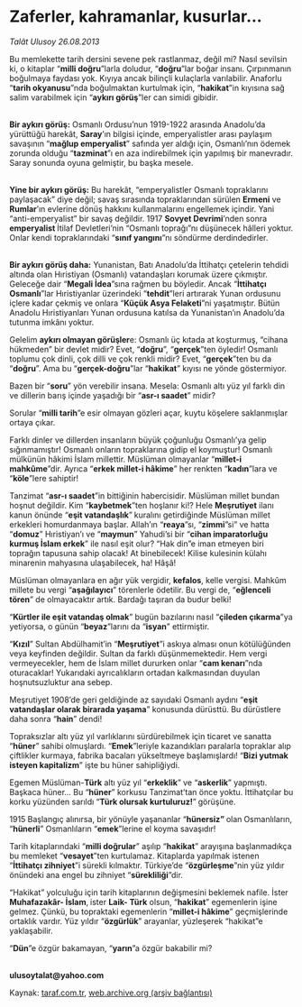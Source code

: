 # Zaferler, kahramanlar, kusurlar...

*Talât Ulusoy 26.08.2013*

<div class="yazi"><p>Bu memlekette tarih dersini sevene pek rastlanmaz, değil mi? Nasıl sevilsin ki, o kitaplar “<b>milli doğru</b>”larla doludur, “<b>doğru</b>”lar boğar insanı. Çırpınmanın boğulmaya faydası yok. Kıyıya ancak bilinçli kulaçlarla varılabilir. Anaforlu “<b>tarih okyanusu</b>”nda boğulmaktan kurtulmak için, “<b>hakikat</b>”in kıyısına sağ salim varabilmek için “<b>aykırı görüş</b>”ler can simidi gibidir. </p>
<p><b><br/>Bir aykırı görüş</b><b>:</b> Osmanlı Ordusu’nun 1919-1922 arasında Anadolu’da yürüttüğü harekât, <b>Saray</b>’ın bilgisi içinde, emperyalistler arası paylaşım savaşının “<b>mağlup emperyalist</b>” safında yer aldığı için, Osmanlı’nın ödemek zorunda olduğu “<b>tazminat</b>”ı en aza indirebilmek için yapılmış bir manevradır. Saray sonunda oyuna gelmiştir, bu başka mesele.</p>
<p><b><br/>Yine bir aykırı görüş</b><b>:</b> Bu harekât, “emperyalistler Osmanlı topraklarını paylaşacak” diye değil; savaş sırasında topraklarından sürülen <b>Ermeni</b> ve <b>Rumlar</b>’ın evlerine dönüş hakkını kullanmalarını engellemek içindir. Yani “anti-emperyalist” bir savaş değildir. 1917 <b>Sovyet Devrimi</b>’nden sonra <b>emperyalist </b>İtilaf Devletleri’nin “Osmanlı toprağı”nı düşünecek hâlleri yoktur. Onlar kendi topraklarındaki “<b>sınıf yangını</b>”nı söndürme derdindedirler.</p>
<p><b><br/>Bir aykırı görüş daha</b><b>:</b> Yunanistan, Batı Anadolu’da İttihatçı çetelerin tehdidi altında olan Hıristiyan (Osmanlı) vatandaşları korumak üzere çıkmıştır. Geleceğe dair “<b>Megali İdea</b>”sına rağmen bu böyledir. Ancak “<b>İttihatçı Osmanlı</b>”lar Hıristiyanlar üzerindeki “<b>tehdit</b>”leri artırarak Yunan ordusunu içlere kadar çekmiş ve onlara “<b>Küçük Asya Felaketi</b>”ni yaşatmıştır. Bütün Anadolu Hıristiyanları Yunan ordusuna katılsa da Yunanistan’ın Anadolu’da tutunma imkânı yoktur.</p>
<p>Gelelim <b>aykırı olmayan görüşler</b>e: Osmanlı üç kıtada at koşturmuş, “cihana hükmeden” bir devlet midir? Evet, “<b>doğru</b>”, “<b>gerçek</b>”ten öyledir! Osmanlı toplumu çok dinli, çok dilli ve çok renkli midir? Evet, “<b>gerçek</b>”ten bu da “<b>doğru</b>”. Ama bu “<b>gerçek-doğru</b>”lar “<b>hakikat</b>” kıyısı ne yönde göstermiyor. </p>
<p>Bazen bir “<b>soru</b>” yön verebilir insana. Mesela: Osmanlı altı yüz yıl farklı din ve dillerin barış içinde yaşadığı bir “<b>asr-ı saadet</b>” midir?</p>
<p>Sorular “<b>milli tarih</b>”e esir olmayan gözleri açar, kuytu köşelere saklanmışlar ortaya çıkar.</p>
<p>Farklı dinler ve dillerden insanların büyük çoğunluğu Osmanlı’ya gelip sığınmamıştır! Osmanlı onların topraklarına gidip el koymuştur! Osmanlı mülkünün hâkimi İslam millettir. Müslüman olmayanlar “<b>millet-i mahkûme</b>”dir. Ayrıca “<b>erkek millet-i hâkime</b>” her renkten “<b>kadın</b>”lara ve “<b>köle</b>”lere sahiptir!</p>
<p>Tanzimat “<b>asr-ı saadet</b>”in bittiğinin habercisidir. Müslüman millet bundan hoşnut değildir. Kim “<b>kaybetmek</b>”ten hoşlanır ki!? Hele <b>Meşrutiyet</b> ilanı kanun önünde “<b>eşit vatandaşlık</b>”<b> </b>kuralını getirdiğinde Müslüman millet erkekleri homurdanmaya başlar. Allah’ın “<b>reaya</b>”sı, “<b>zimmi</b>”si” ve hatta “<b>domuz</b>” Hıristiyan’ı ve “<b>maymun</b>” Yahudi’si bir “<b>cihan imparatorluğu kurmuş İslam erkek</b>” ile nasıl eşit olur? “Hak din”e iman etmeyen biri toprağın tapusuna sahip olacak! At binebilecek! Kilise kulesinin külahı minarenin mahyasına ulaşabilecek, ha! Hâşâ!</p>
<p>Müslüman olmayanlara en ağır yük vergidir, <b>kefalos</b>, kelle vergisi. Mahkûm millete bu vergi “<b>aşağılayıcı</b>” törenlerle ödetilir. Bu vergi de, “<b>eğlenceli tören</b>” de olmayacaktır artık. Bardağı taşıran da budur belki!</p>
<p>“<b>Kürtler ile eşit vatandaş olmak</b>” bugün bazılarını nasıl “<b>çileden çıkarma</b>”ya yetiyorsa, o günün “<b>beyaz</b>”larını da “<b>isyan</b>” ettirmiştir.</p>
<p>“<b>Kızıl</b>” Sultan Abdülhamit’in “<b>Meşrutiyet</b>”i askıya alması onun kötülüğünden veya keyfinden değildir. Sultan da farklı düşünmemektedir. Hem vergi vermeyecekler, hem de İslam millet dururken onlar “<b>cam kenarı</b>”nda oturacaklar! Yukarıdaki ayrıcalıkların ortadan kalkmasından duyulan hoşnutsuzluktur ana sebep. </p>
<p>Meşrutiyet 1908’de geri geldiğinde az sayıdaki Osmanlı aydını “<b>eşit vatandaşlar olarak birarada yaşama</b>” konusunda dürüsttü. Bu dürüstlere daha sonra “<b>hain</b>” dendi!</p>
<p>Topraksızlar altı yüz yıl varlıklarını sürdürebilmek için ticaret ve sanatta “<b>hüner</b>” sahibi olmuşlardı. “<b>Emek</b>”leriyle kazandıkları paralarla topraklar alıp çiftlikler kurmaya, fabrika bacaları yükseltmeye başlamışlardı! “<b>Bizi yutmak isteyen kapitalizm</b>” işte bu hüner sahipliğiydi.</p>
<p>Egemen Müslüman-<b>Türk</b> altı yüz yıl “<b>erkeklik</b>” ve “<b>askerlik</b>” yapmıştı. Başkaca hüner... Bu “<b>hüner</b>” korkusu Tanzimat’tan önce yoktu. İttihatçılar bu korku yüzünden sarıldı “<b>Türk olursak kurtuluruz!</b>”<b> </b>görüşüne. </p>
<p>1915 Başlangıç alınırsa, bir yönüyle yaşananlar “<b>hünersiz” </b>olan<b> </b>Osmanlıların, “<b>hünerli</b>” Osmanlıların “<b>emek</b>”lerine el koyma savaşıdır! </p>
<p>Tarih kitaplarındaki “<b>milli doğrular</b>” aşılıp “<b>hakikat</b>” arayışına başlanmadıkça bu memleket “<b>vesayet</b>”ten kurtulamaz. Kitaplarda yapılmak istenen “<b>İttihatçı zihniyet</b>”i sürekli kılmaktır. Türkiye’de “<b>özgürleşme</b>”nin yüz yıldır önündeki ana engel bu zihniyet “<b>sürekliliği</b>”dir.</p>
<p>“Hakikat” yolculuğu için tarih kitaplarının değişmesini beklemek nafile. İster <b>Muhafazakâr- İslam</b>,<b> </b>ister <b>Laik- Türk</b> olsun, “<b>hakikat</b>” egemenlerin işine gelmez. Çünkü, bu topraktaki egemenlerin “<b>millet-i hâkime</b>” geçmişlerinde ortaklık vardır. Yüz yıldır “<b>özgürlük</b>” arayanlar, yüzleşerek “hakikat”e yaklaşabilir. </p>
<p>“<b>Dün</b>”e özgür bakamayan, “<b>yarın</b>”a özgür bakabilir mi?</p>
<p><b><br/>ulusoytalat@yahoo.com</b></p>
</div>

Kaynak: [taraf.com.tr](http://www.taraf.com.tr:80/talat-ulusoy/makale-zaferler-kahramanlar-kusurlar.htm), [web.archive.org (arşiv bağlantısı)](http://web.archive.org/web/20130827183157/http://www.taraf.com.tr:80/talat-ulusoy/makale-zaferler-kahramanlar-kusurlar.htm)
